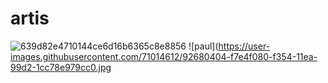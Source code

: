 # artis
![639d82e4710144ce6d16b6365c8e8856](https://user-images.githubusercontent.com/71014612/92679924-f0711780-f353-11ea-87d1-0a776506fb74.jpg)
![paul](https://user-images.githubusercontent.com/71014612/92680404-f7e4f080-f354-11ea-99d2-1cc78e979cc0.jpg

